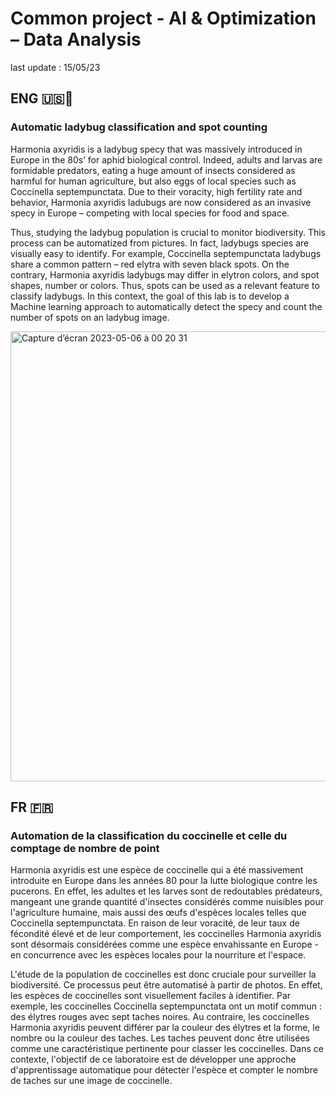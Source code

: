# Common project - AI & Optimization – Data Analysis
last update : 15/05/23

## ENG 🇺🇸🏴󠁧󠁢󠁥󠁮󠁧󠁿
### Automatic ladybug classification and spot counting

Harmonia axyridis is a ladybug specy that was massively introduced in Europe in the 80s’ for aphid biological control. 
Indeed, adults and larvas are formidable predators, eating a huge amount of insects considered as harmful for human agriculture, but also eggs of local species such as Coccinella septempunctata.
Due to their voracity, high fertility rate and behavior, Harmonia axyridis ladubugs are now considered as an invasive specy in Europe – competing with local species for food and space.

Thus, studying the ladybug population is crucial to monitor biodiversity. This process can be automatized from pictures.
In fact, ladybugs species are visually easy to identify. For example, Coccinella septempunctata ladybugs share a common pattern – red elytra with seven black spots. 
On the contrary, Harmonia axyridis ladybugs may differ in elytron colors, and spot shapes, number or colors. Thus, spots can be used as a relevant feature to classify ladybugs.
In this context, the goal of this lab is to develop a Machine learning approach to automatically detect the specy and count the number of spots on an ladybug image.

<img width="720" alt="Capture d’écran 2023-05-06 à 00 20 31" src="https://user-images.githubusercontent.com/90144938/236578334-e17404d9-a019-4fcc-9940-b680ca9c58fb.png">

## FR 󠁧󠁢🇫🇷
### Automation de la classification du coccinelle et celle du comptage de nombre de point

Harmonia axyridis est une espèce de coccinelle qui a été massivement introduite en Europe dans les années 80 pour la lutte biologique contre les pucerons. 
En effet, les adultes et les larves sont de redoutables prédateurs, mangeant une grande quantité d'insectes considérés comme nuisibles pour l'agriculture humaine, mais aussi des œufs d'espèces locales telles que Coccinella septempunctata.
En raison de leur voracité, de leur taux de fécondité élevé et de leur comportement, les coccinelles Harmonia axyridis sont désormais considérées comme une espèce envahissante en Europe - en concurrence avec les espèces locales pour la nourriture et l'espace.

L'étude de la population de coccinelles est donc cruciale pour surveiller la biodiversité. Ce processus peut être automatisé à partir de photos.
En effet, les espèces de coccinelles sont visuellement faciles à identifier. Par exemple, les coccinelles Coccinella septempunctata ont un motif commun : des élytres rouges avec sept taches noires. 
Au contraire, les coccinelles Harmonia axyridis peuvent différer par la couleur des élytres et la forme, le nombre ou la couleur des taches. Les taches peuvent donc être utilisées comme une caractéristique pertinente pour classer les coccinelles.
Dans ce contexte, l'objectif de ce laboratoire est de développer une approche d'apprentissage automatique pour détecter l'espèce et compter le nombre de taches sur une image de coccinelle.
